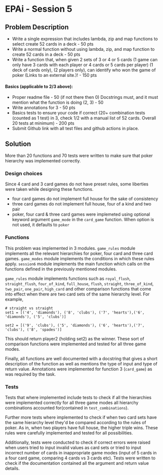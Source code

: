 # EPAi - Session 5
## Problem Description

* Write a single expression that includes lambda, zip and map functions to select create 52 cards in a deck - 50 pts
* Write a normal function without using lambda, zip, and map function to create 52 cards in a deck - 50 pts
* Write a function that, when given 2 sets of 3 or 4 or 5 cards (1 game can only have 3 cards with each player or 4 cards or 5 cards per player) (1 deck of cards only), (2 players only), can identify who won the game of poker (Links to an external site.)! - 150 pts

#### Basics (applicable to 2/3 above):

* Proper readme file - 50 (if not there then 0)
Docstrings must, and it must mention what the function is doing (2, 3) - 50
* Write annotations for 3 - 50 pts
* Basics tests to ensure your code if correct (20+ combination tests (counted as 1 test) in 3, check 1/2 with a manual list of 52 cards. Overall 20 tests at minimum) - 200 pts
* Submit Github link with all test files and github actions in place. 

## Solution
More than 20 functions and 70 tests were written to make sure that poker hierarchy was implemented correctly. 

### Design choices
Since 4 card and 3 card games do not have preset rules, some liberties were taken while designing these functions. 

* four card games do not implement full house for the sake of consistency
* three card games do not implement full house, four of a kind and two pair
* poker, four card & three card games were implemeted using optional keyword argument ```game_mode``` in the ```card_game``` function. When option is not used, it defaults to ```poker```

### Functions
This problem was implemented in 3 modules. ```game_rules``` module implements all the relevant hierarchies for poker, four card and three card games. ```game_modes``` module implements the conditions in which these rules apply. ```session6``` module implements the main function which calls on the functions defined in the previously mentioned modules. 

```game_rules``` module implements functions such as ```royal_flush```, ```straight_flush```, ```four_of_kind```, ```full_house```, ```flush```, ```straight```, ```three_of_kind```, ```two_pair```, ```one_pair```, ```high_card``` and other comparison functions that come into effect when there are two card sets of the same hierarchy level. For example,

```
# straight vs straight
set1 = [('4', 'diamonds'), ('8', 'clubs'), ('7', 'hearts'),('6', 'diamonds'), ('5', 'clubs')]

set2 = [('9', 'clubs'), ('5', 'diamonds'), ('6', 'hearts'),('7', 'clubs'), ('8', 'spades')]

```
This should return player2 (holding set2) as the winner. These sort of comparison functions were implemented and tested for all three game modes.

Finally, all functions are well documented with a docstring that gives a short description of the function as well as mentions the type of input and type of return value. Annotations were implemented for function 3 (```card_game```) as was required by the task. 

### Tests
Tests that where implemented include tests to check if all the hierarchies were implemented correctly for all three game modes all hierarchy combinations accounted for(contained in ```test_combinations```). 

Further more tests where implemented to check if when two card sets have the same hierarchy level they'd be compared according to the rules of poker. As in, when two players have full house, the higher triple wins. These rules were carefully implemented and tested for all possibilities. 

Additionally, tests were conducted to check if correct errors were raised when users tried to input invalid values as card sets or tried to input incorrect number of cards in inappropriate game modes (input of 5 cards in a four card game, comparing 4 cards vs 3 cards etc). Tests were written to check if the documentation contained all the argument and return value details. 



